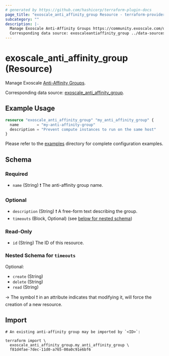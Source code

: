 ```yaml
---
# generated by https://github.com/hashicorp/terraform-plugin-docs
page_title: "exoscale_anti_affinity_group Resource - terraform-provider-exoscale"
subcategory: ""
description: |-
  Manage Exoscale Anti-Affinity Groups https://community.exoscale.com/documentation/compute/anti-affinity-groups/.
  Corresponding data source: exoscaleantiaffinity_group ../data-sources/anti_affinity_group.md.
---
```


# exoscale_anti_affinity_group (Resource)

Manage Exoscale [Anti-Affinity Groups](https://community.exoscale.com/documentation/compute/anti-affinity-groups/).

Corresponding data source: [exoscale_anti_affinity_group](../data-sources/anti_affinity_group.md).

## Example Usage

```terraform
resource "exoscale_anti_affinity_group" "my_anti_affinity_group" {
  name        = "my-anti-affinity-group"
  description = "Prevent compute instances to run on the same host"
}
```

Please refer to the [examples](https://github.com/exoscale/terraform-provider-exoscale/tree/master/examples/)
directory for complete configuration examples.

<!-- schema generated by tfplugindocs -->
## Schema

### Required

- `name` (String) ❗ The anti-affinity group name.

### Optional

- `description` (String) ❗ A free-form text describing the group.
- `timeouts` (Block, Optional) (see [below for nested schema](#nestedblock--timeouts))

### Read-Only

- `id` (String) The ID of this resource.

<a id="nestedblock--timeouts"></a>
### Nested Schema for `timeouts`

Optional:

- `create` (String)
- `delete` (String)
- `read` (String)

-> The symbol ❗ in an attribute indicates that modifying it, will force the creation of a new resource.

## Import

```shell
# An existing anti-affinity group may be imported by `<ID>`:

terraform import \
  exoscale_anti_affinity_group.my_anti_affinity_group \
  f81d4fae-7dec-11d0-a765-00a0c91e6bf6
```
